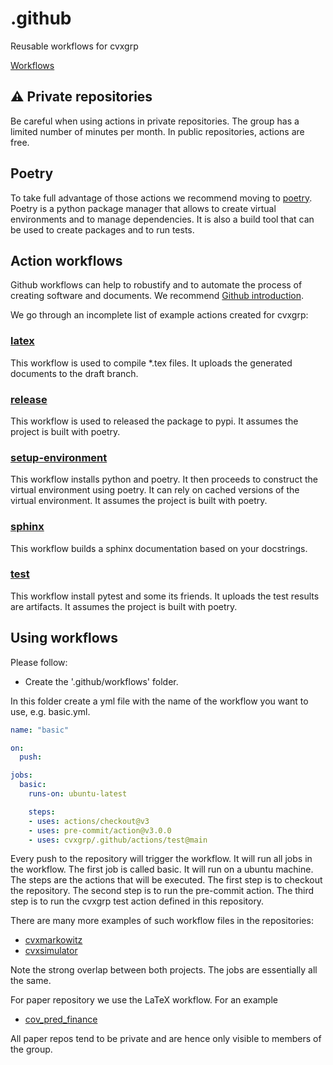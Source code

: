 # .github

Reusable workflows for cvxgrp

[Workflows](https://docs.github.com/en/actions/using-workflows/creating-starter-workflows-for-your-organization#creating-a-starter-workflow)

## :warning: Private repositories

Be careful when using actions in private repositories.
The group has a limited number of minutes per month.
In public repositories, actions are free.

## Poetry

To take full advantage of those actions we recommend moving to [poetry](https://python-poetry.org/).
Poetry is a python package manager that allows to create
virtual environments and to manage dependencies.
It is also a build tool that can be used to create packages and to run tests.

## Action workflows

Github workflows can help to robustify and to automate
the process of creating software and documents.
We recommend [Github introduction](https://docs.github.com/actions).

We go through an incomplete list of example actions created for cvxgrp:

### [latex](https://github.com/cvxgrp/.github/blob/main/actions/latex/action.yml)

This workflow is used to compile *.tex files. 
It uploads the generated documents to the draft branch.

### [release](https://github.com/cvxgrp/.github/blob/main/actions/release/action.yml)

This workflow is used to released the package to pypi.
It assumes the project is built with poetry.

### [setup-environment](https://github.com/cvxgrp/.github/blob/main/actions/setup-environment/action.yml)

This workflow installs python and poetry.
It then proceeds to construct the virtual environment using poetry.
It can rely on cached versions of the virtual environment.
It assumes the project is built with poetry.

### [sphinx](https://github.com/cvxgrp/.github/blob/main/actions/sphinx/action.yml)

This workflow builds a sphinx documentation based on your docstrings.

### [test](https://github.com/cvxgrp/.github/blob/main/actions/test/action.yml)

This workflow install pytest and some its friends. It uploads the test results are artifacts.
It assumes the project is built with poetry.

## Using workflows

Please follow:

* Create the '.github/workflows' folder.

In this folder create a yml file with the name of the workflow 
you want to use, e.g. basic.yml.

```yaml
name: "basic"

on:
  push:

jobs:
  basic:
    runs-on: ubuntu-latest

    steps:
    - uses: actions/checkout@v3
    - uses: pre-commit/action@v3.0.0
    - uses: cvxgrp/.github/actions/test@main
```

Every push to the repository will trigger the workflow. 
It will run all jobs in the workflow. 
The first job is called basic. It will run on a ubuntu machine.
The steps are the actions that will be executed. 
The first step is to checkout the repository. 
The second step is to run the pre-commit action. 
The third step is to run the cvxgrp test action defined in this repository.

There are many more examples of such workflow files in the repositories:

* [cvxmarkowitz](https://github.com/cvxgrp/cvxmarkowitz/tree/main/.github/workflows)
* [cvxsimulator](https://github.com/cvxgrp/simulator/tree/main/.github/workflows)

Note the strong overlap between both projects.
The jobs are essentially all the same.

For paper repository we use the LaTeX workflow. For an example

* [cov_pred_finance](https://github.com/cvxgrp/cov_pred_finance_paper/tree/main/.github/workflows)

All paper repos tend to be private and are hence only visible to members of the group.
